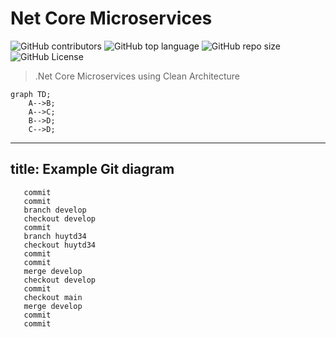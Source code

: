 # Net Core Microservices

![GitHub contributors](https://img.shields.io/github/contributors/hardingadonis/net-core-microservices)
![GitHub top language](https://img.shields.io/github/languages/top/hardingadonis/net-core-microservices)
![GitHub repo size](https://img.shields.io/github/repo-size/hardingadonis/net-core-microservices)
![GitHub License](https://img.shields.io/github/license/hardingadonis/net-core-microservices)

> .Net Core Microservices using Clean Architecture


```mermaid
graph TD;
    A-->B;
    A-->C;
    B-->D;
    C-->D;
```

---
title: Example Git diagram
---
```gitGraph
   commit
   commit
   branch develop
   checkout develop
   commit
   branch huytd34
   checkout huytd34
   commit
   commit
   merge develop
   checkout develop
   commit
   checkout main
   merge develop
   commit
   commit
```
